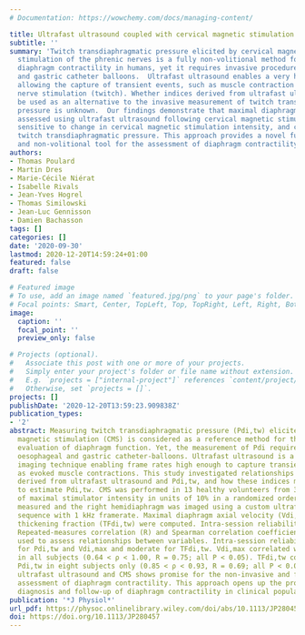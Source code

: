 ```yaml
---
# Documentation: https://wowchemy.com/docs/managing-content/

title: Ultrafast ultrasound coupled with cervical magnetic stimulation for non-invasive and non-volitional assessment of diaphragm contractility
subtitle: ''
summary: 'Twitch transdiaphragmatic pressure elicited by cervical magnetic
  stimulation of the phrenic nerves is a fully non-volitional method for assessing
  diaphragm contractility in humans, yet it requires invasive procedures such as oesophageal
  and gastric catheter balloons.  Ultrafast ultrasound enables a very high frame rate
  allowing the capture of transient events, such as muscle contraction elicited by
  nerve stimulation (twitch). Whether indices derived from ultrafast ultrasound can
  be used as an alternative to the invasive measurement of twitch transdiaphragmatic
  pressure is unknown.  Our findings demonstrate that maximal diaphragm tissue velocity
  assessed using ultrafast ultrasound following cervical magnetic stimulation is reliable,
  sensitive to change in cervical magnetic stimulation intensity, and correlates to
  twitch transdiaphragmatic pressure. This approach provides a novel fully non-invasive
  and non-volitional tool for the assessment of diaphragm contractility in humans.'
authors:
- Thomas Poulard
- Martin Dres
- Marie-Cécile Niérat
- Isabelle Rivals
- Jean-Yves Hogrel
- Thomas Similowski
- Jean-Luc Gennisson
- Damien Bachasson
tags: []
categories: []
date: '2020-09-30'
lastmod: 2020-12-20T14:59:24+01:00
featured: false
draft: false

# Featured image
# To use, add an image named `featured.jpg/png` to your page's folder.
# Focal points: Smart, Center, TopLeft, Top, TopRight, Left, Right, BottomLeft, Bottom, BottomRight.
image:
  caption: ''
  focal_point: ''
  preview_only: false

# Projects (optional).
#   Associate this post with one or more of your projects.
#   Simply enter your project's folder or file name without extension.
#   E.g. `projects = ["internal-project"]` references `content/project/deep-learning/index.md`.
#   Otherwise, set `projects = []`.
projects: []
publishDate: '2020-12-20T13:59:23.909838Z'
publication_types:
- '2'
abstract: Measuring twitch transdiaphragmatic pressure (Pdi,tw) elicited by cervical
  magnetic stimulation (CMS) is considered as a reference method for the standardized
  evaluation of diaphragm function. Yet, the measurement of Pdi requires invasive
  oesophageal and gastric catheter-balloons. Ultrafast ultrasound is a non-invasive
  imaging technique enabling frame rates high enough to capture transient events such
  as evoked muscle contractions. This study investigated relationships between indices
  derived from ultrafast ultrasound and Pdi,tw, and how these indices might be used
  to estimate Pdi,tw. CMS was performed in 13 healthy volunteers from 30% to 100%
  of maximal stimulator intensity in units of 10% in a randomized order. Pdi,tw was
  measured and the right hemidiaphragm was imaged using a custom ultrafast ultrasound
  sequence with 1 kHz framerate. Maximal diaphragm axial velocity (Vdi,max) and diaphragm
  thickening fraction (TFdi,tw) were computed. Intra-session reliability was assessed.
  Repeated-measures correlation (R) and Spearman correlation coefficients (ρ) were
  used to assess relationships between variables. Intra-session reliability was strong
  for Pdi,tw and Vdi,max and moderate for TFdi,tw. Vdi,max correlated with Pdi,tw
  in all subjects (0.64 < ρ < 1.00, R = 0.75; all P < 0.05). TFdi,tw correlated with
  Pdi,tw in eight subjects only (0.85 < ρ < 0.93, R = 0.69; all P < 0.05). Coupling
  ultrafast ultrasound and CMS shows promise for the non-invasive and fully non-volitional
  assessment of diaphragm contractility. This approach opens up the prospect of both
  diagnosis and follow-up of diaphragm contractility in clinical populations.
publication: '*J Physiol*'
url_pdf: https://physoc.onlinelibrary.wiley.com/doi/abs/10.1113/JP280457
doi: https://doi.org/10.1113/JP280457
---
```

